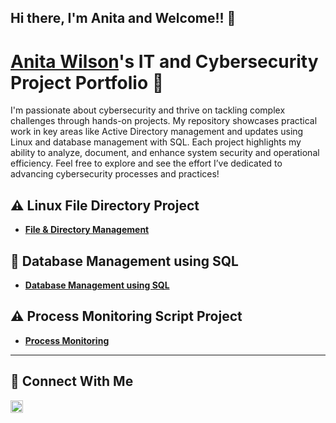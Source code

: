## Hi there, I'm Anita and Welcome!! 👋

# <a href="https://www.linkedin.com/in/anitawilson718/">Anita Wilson</a>'s IT and Cybersecurity Project Portfolio 🔐


I'm passionate about cybersecurity and thrive on tackling complex challenges through hands-on projects. My repository showcases practical work in key areas like Active Directory management and updates using Linux and database management with SQL. Each project highlights my ability to analyze, document, and enhance system security and operational efficiency. 
Feel free to explore and see the effort I’ve dedicated to advancing cybersecurity processes and practices!


## ⚠️ Linux File Directory Project

- **[File & Directory Management](https://github.com/AWilso76/Linux-File-Directory)**
  
## 🚨 Database Management using SQL

- **[Database Management using SQL](https://github.com/AWilso76/DatabaseMgmtSQL)**

## ⚠️ Process Monitoring Script Project
  
- **[Process Monitoring](https://github.com/AWilso76/Process-Monitoring)**


<hr/>

## 🤳 Connect With Me
<a href="https://www.linkedin.com/in/anita-wilson718/">
  <img src="https://upload.wikimedia.org/wikipedia/commons/c/ca/LinkedIn_logo_initials.png" alt="LinkedIn" width="20" style="vertical-align:middle;">
</a>

[linkedin]: https://linkedin.com/in/anita-wilson718

<!--
<img width="35" alt="image" src="https://github.com/user-attachments/assets/2f41c7cd-5ea8-4475-b451-a37161b6c3fb"> 
<img width="35" alt="image" src="https://github.com/user-attachments/assets/77649969-9910-4994-8b96-74a116cfb2a8">
-->
